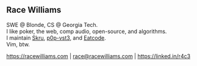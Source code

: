 ## Race Williams

SWE @ Blonde, CS @ Georgia Tech.\
I like poker, the web, comp audio, open-source, and algorithms.\
I maintain [Skru](https://github.com/skrusenti/skru), [p0p-vst3](https://github.com/p0p-vst3), and [Eatcode](https://github.com/eatcoders/eatcode).\
Vim, btw.

https://racewilliams.com | race@racewilliams.com | https://linked.in/r4c3
